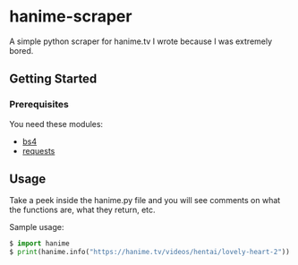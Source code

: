 # hanime-scraper
A simple python scraper for hanime.tv I wrote because I was extremely bored.

## Getting Started

### Prerequisites

You need these modules:

* [bs4](https://pypi.org/project/bs4/)
* [requests](https://pypi.org/project/requests/)

## Usage
Take a peek inside the hanime.py file and you will see comments on what the functions are, what they return, etc.

Sample usage:
```python
$ import hanime
$ print(hanime.info("https://hanime.tv/videos/hentai/lovely-heart-2"))
```
